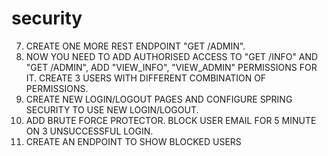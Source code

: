 # security

7. CREATE ONE MORE REST ENDPOINT "GET /ADMIN".
8. NOW YOU NEED TO ADD AUTHORISED ACCESS TO "GET /INFO" AND "GET /ADMIN", ADD "VIEW_INFO", "VIEW_ADMIN" PERMISSIONS FOR IT. CREATE 3 USERS WITH DIFFERENT COMBINATION OF PERMISSIONS.
9. CREATE NEW LOGIN/LOGOUT PAGES AND CONFIGURE SPRING SECURITY TO USE NEW LOGIN/LOGOUT.
10. ADD BRUTE FORCE PROTECTOR. BLOCK USER EMAIL FOR 5 MINUTE ON 3 UNSUCCESSFUL LOGIN.
11. CREATE AN ENDPOINT TO SHOW BLOCKED USERS
